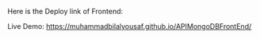 Here is the Deploy link of Frontend:

Live Demo: https://muhammadbilalyousaf.github.io/APIMongoDBFrontEnd/
